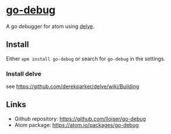 # [go-debug](https://atom.io/packages/go-debug)

A go debugger for atom using [delve](https://github.com/derekparker/delve).

## Install

Either `apm install go-debug` or search for `go-debug` in the settings.

### Install delve

see https://github.com/derekparker/delve/wiki/Building

## Links

* Github repository: https://github.com/lloiser/go-debug
* Atom package: https://atom.io/packages/go-debug
